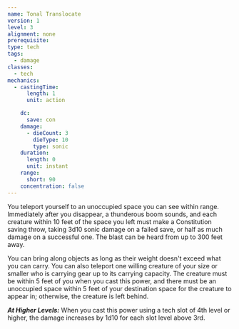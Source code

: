 ```yaml
---
name: Tonal Translocate
version: 1
level: 3
alignment: none
prerequisite: 
type: tech
tags:
  - damage
classes:
  - tech
mechanics:
  - castingTime:
      length: 1
      unit: action

    dc:
      save: con
    damage:
      - dieCount: 3
        dieType: 10
        type: sonic
    duration:
      length: 0
      unit: instant
    range:
      short: 90
    concentration: false
---
```

You teleport yourself to an unoccupied space you can see within range. Immediately after you disappear, a thunderous boom sounds, and each creature within 10 feet of the space you left must make a Constitution saving throw, taking 3d10 sonic damage on a failed save, or half as much damage on a successful one. The blast can be heard from up to 300 feet away.

You can bring along objects as long as their weight doesn't exceed what you can carry. You can also teleport one willing creature of your size or smaller who is carrying gear up to its carrying capacity. The creature must be within 5 feet of you when you cast this power, and there must be an unoccupied space within 5 feet of your destination space for the creature to appear in; otherwise, the creature is left behind.

***__At Higher Levels__:*** When you cast this power using a tech slot of 4th level or higher, the damage increases by 1d10 for each slot level above 3rd.
    